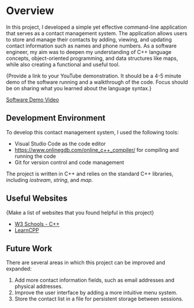 # Overview

In this project, I developed a simple yet effective command-line application that serves as a contact management system. The application allows users to store and manage their contacts by adding, viewing, and updating contact information such as names and phone numbers. As a software engineer, my aim was to deepen my understanding of C++ language concepts, object-oriented programming, and data structures like maps, while also creating a functional and useful tool.

{Provide a link to your YouTube demonstration. It should be a 4-5 minute demo of the software running and a walkthrough of the code. Focus should be on sharing what you learned about the language syntax.}

[Software Demo Video](https://www.loom.com/share/bef9fd3b5e854b9ab07239e5d0637f03)

## Development Environment

To develop this contact management system, I used the following tools:

- Visual Studio Code as the code editor
- https://www.onlinegdb.com/online_c++_compiler/ for compiling and running the code
- Git for version control and code management

The project is written in C++ and relies on the standard C++ libraries, including _iostream_, _string_, and _map_.

## Useful Websites

{Make a list of websites that you found helpful in this project}

- [W3 Schools - C++](https://www.w3schools.com/cpp/)
- [LearnCPP](https://www.learncpp.com/)

## Future Work

There are several areas in which this project can be improved and expanded:

1. Add more contact information fields, such as email addresses and physical addresses.
2. Improve the user interface by adding a more intuitive menu system.
3. Store the contact list in a file for persistent storage between sessions.
